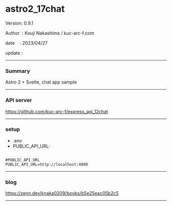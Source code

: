 ﻿# astro2_17chat

 Version: 0.9.1

 Author  : Kouji Nakashima / kuc-arc-f.com

 date    : 2023/04/27  

 update  :

***
### Summary

Astro 2 + Svelte, chat app sample

***
### API server

https://github.com/kuc-arc-f/express_api_12chat

***
### setup

* .env
* PUBLIC_API_URL:

```

#PUBLIC_API_URL
PUBLIC_API_URL=http://localhost:4000
```

***
### blog

https://zenn.dev/knaka0209/books/b5e25eac05b2c5

***

